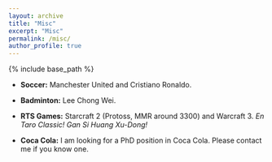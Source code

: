 ```yaml
---
layout: archive
title: "Misc"
excerpt: "Misc"
permalink: /misc/
author_profile: true
---
```

{% include base_path %}

* <b>Soccer:</b>
Manchester United and Cristiano Ronaldo.

* <b>Badminton:</b>
Lee Chong Wei.

* <b>RTS Games:</b>
Starcraft 2 (Protoss, MMR around 3300) and Warcraft 3. <i>En Taro Classic! Gan Si Huang Xu-Dong!</i>

* <b>Coca Cola:</b>
I am looking for a PhD position in Coca Cola. Please contact me if you know one.
